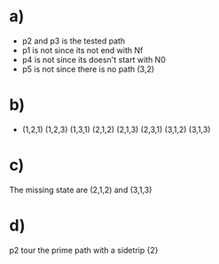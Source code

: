 # a) 
* p2 and  p3 is the tested path
* p1 is not since its not end with Nf
* p4 is not since its doesn't start with N0
* p5 is not since there is no path (3,2)
# b)
* (1,2,1) (1,2,3) (1,3,1) (2,1,2) (2,1,3) (2,3,1) (3,1,2) (3,1,3)
# c)
The missing state are (2,1,2) and (3,1,3)
# d) 
p2 tour the prime path with a sidetrip {2}
